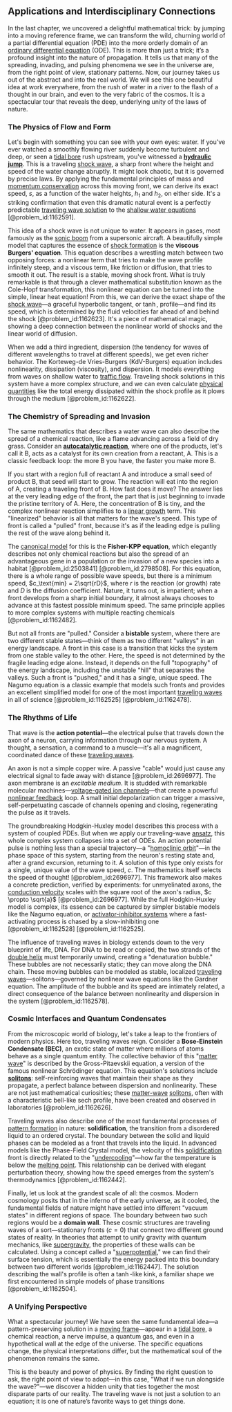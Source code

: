 ## Applications and Interdisciplinary Connections

In the last chapter, we uncovered a delightful mathematical trick: by jumping into a moving reference frame, we can transform the wild, churning world of a partial differential equation (PDE) into the more orderly domain of an [ordinary differential equation](@article_id:168127) (ODE). This is more than just a trick; it’s a profound insight into the nature of propagation. It tells us that many of the spreading, invading, and pulsing phenomena we see in the universe are, from the right point of view, stationary patterns. Now, our journey takes us out of the abstract and into the real world. We will see this one beautiful idea at work everywhere, from the rush of water in a river to the flash of a thought in our brain, and even to the very fabric of the cosmos. It is a spectacular tour that reveals the deep, underlying unity of the laws of nature.

### The Physics of Flow and Form

Let's begin with something you can see with your own eyes: water. If you've ever watched a smoothly flowing river suddenly become turbulent and deep, or seen a [tidal bore](@article_id:185749) rush upstream, you've witnessed a **[hydraulic jump](@article_id:265718)**. This is a traveling [shock wave](@article_id:261095), a sharp front where the height and speed of the water change abruptly. It might look chaotic, but it is governed by precise laws. By applying the fundamental principles of mass and [momentum conservation](@article_id:149470) across this moving front, we can derive its exact speed, $s$, as a function of the water heights, $h_1$ and $h_2$, on either side. It's a striking confirmation that even this dramatic natural event is a perfectly predictable [traveling wave solution](@article_id:178192) to the [shallow water equations](@article_id:174797) [@problem_id:1162591].

This idea of a shock wave is not unique to water. It appears in gases, most famously as the [sonic boom](@article_id:262923) from a supersonic aircraft. A beautifully simple model that captures the essence of [shock formation](@article_id:194122) is the **viscous Burgers' equation**. This equation describes a wrestling match between two opposing forces: a nonlinear term that tries to make the wave profile infinitely steep, and a viscous term, like friction or diffusion, that tries to smooth it out. The result is a stable, moving shock front. What is truly remarkable is that through a clever mathematical substitution known as the Cole-Hopf transformation, this nonlinear equation can be turned into the simple, linear heat equation! From this, we can derive the exact shape of the [shock wave](@article_id:261095)—a graceful hyperbolic tangent, or $\tanh$, profile—and find its speed, which is determined by the fluid velocities far ahead of and behind the shock [@problem_id:1162623]. It's a piece of mathematical magic, showing a deep connection between the nonlinear world of shocks and the linear world of diffusion.

When we add a third ingredient, dispersion (the tendency for waves of different wavelengths to travel at different speeds), we get even richer behavior. The Korteweg-de Vries-Burgers (KdV-Burgers) equation includes nonlinearity, dissipation (viscosity), and dispersion. It models everything from waves on shallow water to [traffic flow](@article_id:164860). Traveling shock solutions in this system have a more complex structure, and we can even calculate [physical quantities](@article_id:176901) like the total energy dissipated within the shock profile as it plows through the medium [@problem_id:1162622].

### The Chemistry of Spreading and Invasion

The same mathematics that describes a water wave can also describe the spread of a chemical reaction, like a flame advancing across a field of dry grass. Consider an **[autocatalytic reaction](@article_id:184743)**, where one of the products, let's call it $\text{B}$, acts as a catalyst for its own creation from a reactant, $\text{A}$. This is a classic feedback loop: the more $\text{B}$ you have, the faster you make more $\text{B}$.

If you start with a region full of reactant $\text{A}$ and introduce a small seed of product $\text{B}$, that seed will start to grow. The reaction will eat into the region of $\text{A}$, creating a traveling front of $\text{B}$. How fast does it move? The answer lies at the very leading edge of the front, the part that is just beginning to invade the pristine territory of $\text{A}$. Here, the concentration of $\text{B}$ is tiny, and the complex nonlinear reaction simplifies to a [linear growth](@article_id:157059) term. This "linearized" behavior is all that matters for the wave's speed. This type of front is called a "pulled" front, because it's as if the leading edge is pulling the rest of the wave along behind it.

The [canonical model](@article_id:148127) for this is the **Fisher-KPP equation**, which elegantly describes not only chemical reactions but also the spread of an advantageous gene in a population or the invasion of a new species into a habitat [@problem_id:2503841] [@problem_id:2798508]. For this equation, there is a whole range of possible wave speeds, but there is a minimum speed, $c_\text{min} = 2\sqrt{rD}$, where $r$ is the reaction (or growth) rate and $D$ is the diffusion coefficient. Nature, it turns out, is impatient; when a front develops from a sharp initial boundary, it almost always chooses to advance at this fastest possible minimum speed. The same principle applies to more complex systems with multiple reacting chemicals [@problem_id:1162482].

But not all fronts are "pulled." Consider a **bistable** system, where there are two different stable states—think of them as two different "valleys" in an energy landscape. A front in this case is a transition that kicks the system from one stable valley to the other. Here, the speed is not determined by the fragile leading edge alone. Instead, it depends on the full "topography" of the energy landscape, including the unstable "hill" that separates the valleys. Such a front is "pushed," and it has a single, unique speed. The Nagumo equation is a classic example that models such fronts and provides an excellent simplified model for one of the most important [traveling waves](@article_id:184514) in all of science [@problem_id:1162525] [@problem_id:1162478].

### The Rhythms of Life

That wave is the **action potential**—the electrical pulse that travels down the axon of a neuron, carrying information through our nervous system. A thought, a sensation, a command to a muscle—it's all a magnificent, coordinated dance of these [traveling waves](@article_id:184514).

An axon is not a simple copper wire. A passive "cable" would just cause any electrical signal to fade away with distance [@problem_id:2696977]. The axon membrane is an *excitable medium*. It is studded with remarkable molecular machines—[voltage-gated ion channels](@article_id:175032)—that create a powerful [nonlinear feedback](@article_id:179841) loop. A small initial depolarization can trigger a massive, self-perpetuating cascade of channels opening and closing, regenerating the pulse as it travels.

The groundbreaking Hodgkin-Huxley model describes this process with a system of coupled PDEs. But when we apply our traveling-wave [ansatz](@article_id:183890), this whole complex system collapses into a set of ODEs. An action potential pulse is nothing less than a special trajectory—a "[homoclinic orbit](@article_id:268646)"—in the phase space of this system, starting from the neuron's resting state and, after a grand excursion, returning to it. A solution of this type only exists for a single, unique value of the wave speed, $c$. The mathematics itself selects the speed of thought! [@problem_id:2696977]. This framework also makes a concrete prediction, verified by experiments: for unmyelinated axons, the [conduction velocity](@article_id:155635) scales with the square root of the axon's radius, $c \propto \sqrt{a}$ [@problem_id:2696977]. While the full Hodgkin-Huxley model is complex, its essence can be captured by simpler bistable models like the Nagumo equation, or [activator-inhibitor systems](@article_id:272641) where a fast-activating process is chased by a slow-inhibiting one [@problem_id:1162528] [@problem_id:1162525].

The influence of traveling waves in biology extends down to the very blueprint of life, DNA. For DNA to be read or copied, the two strands of the [double helix](@article_id:136236) must temporarily unwind, creating a "denaturation bubble." These bubbles are not necessarily static; they can move along the DNA chain. These moving bubbles can be modeled as stable, localized [traveling waves](@article_id:184514)—solitons—governed by nonlinear wave equations like the Gardner equation. The amplitude of the bubble and its speed are intimately related, a direct consequence of the balance between nonlinearity and dispersion in the system [@problem_id:1162578].

### Cosmic Interfaces and Quantum Condensates

From the microscopic world of biology, let's take a leap to the frontiers of modern physics. Here too, traveling waves reign. Consider a **Bose-Einstein Condensate (BEC)**, an exotic state of matter where millions of atoms behave as a single quantum entity. The collective behavior of this "[matter wave](@article_id:150986)" is described by the Gross-Pitaevskii equation, a version of the famous nonlinear Schrödinger equation. This equation's solutions include **[solitons](@article_id:145162)**: self-reinforcing waves that maintain their shape as they propagate, a perfect balance between dispersion and nonlinearity. These are not just mathematical curiosities; these [matter-wave](@article_id:157131) [solitons](@article_id:145162), often with a characteristic bell-like $\text{sech}$ profile, have been created and observed in laboratories [@problem_id:1162626].

Traveling waves also describe one of the most fundamental processes of [pattern formation](@article_id:139504) in nature: **solidification**, the transition from a disordered liquid to an ordered crystal. The boundary between the solid and liquid phases can be modeled as a front that travels into the liquid. In advanced models like the Phase-Field Crystal model, the velocity of this [solidification](@article_id:155558) front is directly related to the "[undercooling](@article_id:161640)"—how far the temperature is below the [melting point](@article_id:176493). This relationship can be derived with elegant perturbation theory, showing how the speed emerges from the system's thermodynamics [@problem_id:1162442].

Finally, let us look at the grandest scale of all: the cosmos. Modern cosmology posits that in the inferno of the early universe, as it cooled, the fundamental fields of nature might have settled into different "vacuum states" in different regions of space. The boundary between two such regions would be a **domain wall**. These cosmic structures are traveling waves of a sort—stationary fronts ($c=0$) that connect two different ground states of reality. In theories that attempt to unify gravity with quantum mechanics, like [supergravity](@article_id:148195), the properties of these walls can be calculated. Using a concept called a "[superpotential](@article_id:149176)," we can find their surface tension, which is essentially the energy packed into this boundary between two different worlds [@problem_id:1162447]. The solution describing the wall's profile is often a $\tanh$-like kink, a familiar shape we first encountered in simple models of phase transitions [@problem_id:1162504].

### A Unifying Perspective

What a spectacular journey! We have seen the same fundamental idea—a pattern-preserving solution in a [moving frame](@article_id:274024)—appear in a [tidal bore](@article_id:185749), a chemical reaction, a nerve impulse, a quantum gas, and even in a hypothetical wall at the edge of the universe. The specific equations change, the physical interpretations differ, but the mathematical soul of the phenomenon remains the same.

This is the beauty and power of physics. By finding the right question to ask, the right point of view to adopt—in this case, "What if we run alongside the wave?"—we discover a hidden unity that ties together the most disparate parts of our reality. The traveling wave is not just a solution to an equation; it is one of nature’s favorite ways to get things done.